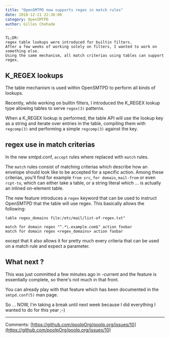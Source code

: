 ```yaml
---
title: "OpenSMTPD now supports regex in match rules"
date: 2018-12-21 22:36:00
category: OpenSMTPD
author: Gilles Chehade
---
```


    TL;DR:
    regex table lookups were introduced for builtin filters.
    After a few weeks of working solely on filters, I wanted to work on something else.
    Using the same mechanism, all match criterias using tables can support regex.


K_REGEX lookups
--
The table mechanism is used within OpenSMTPD to perform all kinds of lookups.

Recently,
while working on builtin filters,
I introduced the K_REGEX lookup type allowing tables to serve `regex(3)` patterns.

When a K_REGEX lookup is performed,
the table API will use the lookup key as a string and iterate over entries in the table,
compiling them with `regcomp(3)` and performing a simple `regcomp(3)` against the key.


regex use in match criterias
--
In the new smtpd.conf,
`accept` rules where replaced with `match` rules.

The `match` rules consist of matching criterias which describe how an envelope should look like to be accepted for a specific action.
Among these criterias,
you'll find for example `from src`, `for domain`, `mail-from` or even `rcpt-to`,
which can either take a table, or a string literal which ... is actually an inlined on-element table.

The new feature introduces a `regex` keyword that can be used to instruct OpenSMTPD that the table will use regex.
This basically allows the following:

```
table regex_domains file:/etc/mail/list-of-regex.txt"

match for domain regex "^.*\.example.com$" action foobar
match for domain regex <regex_domains> action foobar
```

except that it also allows it for pretty much every criteria that can be used on a match rule and expect a parameter.


What next ?
--
This was just committed a few minutes ago in -current and the feature is essentially complete,
so there's not much in that front.

You can already play with that feature which has been documented in the `smtpd.conf(5)` man page.

So ... NOW, I'm taking a break until next week because I did everything I wanted to do for this year ;-)

--- 
Comments: [https://github.com/poolpOrg/poolp.org/issues/10](https://github.com/poolpOrg/poolp.org/issues/10)
